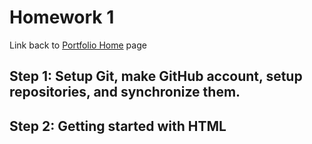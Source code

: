 # Homework 1

Link back to [Portfolio Home](https://nki13.github.io/) page

## Step 1: Setup Git, make GitHub account, setup repositories, and synchronize them.

## Step 2: Getting started with HTML
